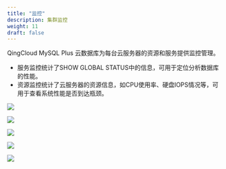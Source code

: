 ```yaml
---
title: "监控"
description: 集群监控
weight: 11
draft: false
---
```




QingCloud MySQL Plus 云数据库为每台云服务器的资源和服务提供监控管理。
- 服务监控统计了SHOW GLOBAL STATUS中的信息，可用于定位分析数据库的性能。
- 资源监控统计了云服务器的资源信息，如CPU使用率、硬盘IOPS情况等，可用于查看系统性能是否到达瓶颈。

![](../../_images/commit_monitor.png)

![](../../_images/write_monitor.png)

![](../../_images/lock_monitor.png)

![](../../_images/cpu_monitor.png)

![](../../_images/iops_monitor.png)